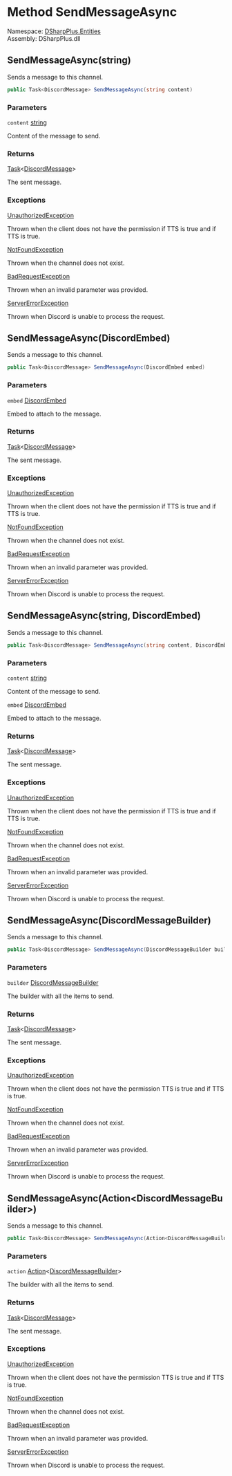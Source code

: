 # Method SendMessageAsync

Namespace: [DSharpPlus.Entities](DSharpPlus.Entities.md)  
Assembly: DSharpPlus.dll

## <a id="DSharpPlus_Entities_DiscordChannel_SendMessageAsync_System_String_"></a>SendMessageAsync\(string\)

Sends a message to this channel.

```csharp
public Task<DiscordMessage> SendMessageAsync(string content)
```

### Parameters

`content` [string](https://learn.microsoft.com/dotnet/api/system.string)

Content of the message to send.

### Returns

[Task](https://learn.microsoft.com/dotnet/api/system.threading.tasks.task\-1)<[DiscordMessage](DSharpPlus.Entities.DiscordMessage.md)\>

The sent message.

### Exceptions

[UnauthorizedException](DSharpPlus.Exceptions.UnauthorizedException.md)

Thrown when the client does not have the <xref href="DSharpPlus.Permissions.SendMessages" data-throw-if-not-resolved="false"></xref> permission if TTS is true and <xref href="DSharpPlus.Permissions.SendTtsMessages" data-throw-if-not-resolved="false"></xref> if TTS is true.

[NotFoundException](DSharpPlus.Exceptions.NotFoundException.md)

Thrown when the channel does not exist.

[BadRequestException](DSharpPlus.Exceptions.BadRequestException.md)

Thrown when an invalid parameter was provided.

[ServerErrorException](DSharpPlus.Exceptions.ServerErrorException.md)

Thrown when Discord is unable to process the request.

## <a id="DSharpPlus_Entities_DiscordChannel_SendMessageAsync_DSharpPlus_Entities_DiscordEmbed_"></a>SendMessageAsync\(DiscordEmbed\)

Sends a message to this channel.

```csharp
public Task<DiscordMessage> SendMessageAsync(DiscordEmbed embed)
```

### Parameters

`embed` [DiscordEmbed](DSharpPlus.Entities.DiscordEmbed.md)

Embed to attach to the message.

### Returns

[Task](https://learn.microsoft.com/dotnet/api/system.threading.tasks.task\-1)<[DiscordMessage](DSharpPlus.Entities.DiscordMessage.md)\>

The sent message.

### Exceptions

[UnauthorizedException](DSharpPlus.Exceptions.UnauthorizedException.md)

Thrown when the client does not have the <xref href="DSharpPlus.Permissions.SendMessages" data-throw-if-not-resolved="false"></xref> permission if TTS is true and <xref href="DSharpPlus.Permissions.SendTtsMessages" data-throw-if-not-resolved="false"></xref> if TTS is true.

[NotFoundException](DSharpPlus.Exceptions.NotFoundException.md)

Thrown when the channel does not exist.

[BadRequestException](DSharpPlus.Exceptions.BadRequestException.md)

Thrown when an invalid parameter was provided.

[ServerErrorException](DSharpPlus.Exceptions.ServerErrorException.md)

Thrown when Discord is unable to process the request.

## <a id="DSharpPlus_Entities_DiscordChannel_SendMessageAsync_System_String_DSharpPlus_Entities_DiscordEmbed_"></a>SendMessageAsync\(string, DiscordEmbed\)

Sends a message to this channel.

```csharp
public Task<DiscordMessage> SendMessageAsync(string content, DiscordEmbed embed)
```

### Parameters

`content` [string](https://learn.microsoft.com/dotnet/api/system.string)

Content of the message to send.

`embed` [DiscordEmbed](DSharpPlus.Entities.DiscordEmbed.md)

Embed to attach to the message.

### Returns

[Task](https://learn.microsoft.com/dotnet/api/system.threading.tasks.task\-1)<[DiscordMessage](DSharpPlus.Entities.DiscordMessage.md)\>

The sent message.

### Exceptions

[UnauthorizedException](DSharpPlus.Exceptions.UnauthorizedException.md)

Thrown when the client does not have the <xref href="DSharpPlus.Permissions.SendMessages" data-throw-if-not-resolved="false"></xref> permission if TTS is true and <xref href="DSharpPlus.Permissions.SendTtsMessages" data-throw-if-not-resolved="false"></xref> if TTS is true.

[NotFoundException](DSharpPlus.Exceptions.NotFoundException.md)

Thrown when the channel does not exist.

[BadRequestException](DSharpPlus.Exceptions.BadRequestException.md)

Thrown when an invalid parameter was provided.

[ServerErrorException](DSharpPlus.Exceptions.ServerErrorException.md)

Thrown when Discord is unable to process the request.

## <a id="DSharpPlus_Entities_DiscordChannel_SendMessageAsync_DSharpPlus_Entities_DiscordMessageBuilder_"></a>SendMessageAsync\(DiscordMessageBuilder\)

Sends a message to this channel.

```csharp
public Task<DiscordMessage> SendMessageAsync(DiscordMessageBuilder builder)
```

### Parameters

`builder` [DiscordMessageBuilder](DSharpPlus.Entities.DiscordMessageBuilder.md)

The builder with all the items to send.

### Returns

[Task](https://learn.microsoft.com/dotnet/api/system.threading.tasks.task\-1)<[DiscordMessage](DSharpPlus.Entities.DiscordMessage.md)\>

The sent message.

### Exceptions

[UnauthorizedException](DSharpPlus.Exceptions.UnauthorizedException.md)

Thrown when the client does not have the <xref href="DSharpPlus.Permissions.SendMessages" data-throw-if-not-resolved="false"></xref> permission TTS is true and <xref href="DSharpPlus.Permissions.SendTtsMessages" data-throw-if-not-resolved="false"></xref> if TTS is true.

[NotFoundException](DSharpPlus.Exceptions.NotFoundException.md)

Thrown when the channel does not exist.

[BadRequestException](DSharpPlus.Exceptions.BadRequestException.md)

Thrown when an invalid parameter was provided.

[ServerErrorException](DSharpPlus.Exceptions.ServerErrorException.md)

Thrown when Discord is unable to process the request.

## <a id="DSharpPlus_Entities_DiscordChannel_SendMessageAsync_System_Action_DSharpPlus_Entities_DiscordMessageBuilder__"></a>SendMessageAsync\(Action<DiscordMessageBuilder\>\)

Sends a message to this channel.

```csharp
public Task<DiscordMessage> SendMessageAsync(Action<DiscordMessageBuilder> action)
```

### Parameters

`action` [Action](https://learn.microsoft.com/dotnet/api/system.action\-1)<[DiscordMessageBuilder](DSharpPlus.Entities.DiscordMessageBuilder.md)\>

The builder with all the items to send.

### Returns

[Task](https://learn.microsoft.com/dotnet/api/system.threading.tasks.task\-1)<[DiscordMessage](DSharpPlus.Entities.DiscordMessage.md)\>

The sent message.

### Exceptions

[UnauthorizedException](DSharpPlus.Exceptions.UnauthorizedException.md)

Thrown when the client does not have the <xref href="DSharpPlus.Permissions.SendMessages" data-throw-if-not-resolved="false"></xref> permission TTS is true and <xref href="DSharpPlus.Permissions.SendTtsMessages" data-throw-if-not-resolved="false"></xref> if TTS is true.

[NotFoundException](DSharpPlus.Exceptions.NotFoundException.md)

Thrown when the channel does not exist.

[BadRequestException](DSharpPlus.Exceptions.BadRequestException.md)

Thrown when an invalid parameter was provided.

[ServerErrorException](DSharpPlus.Exceptions.ServerErrorException.md)

Thrown when Discord is unable to process the request.

